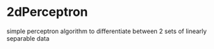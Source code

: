 # 2dPerceptron
 simple perceptron algorithm to differentiate between 2 sets of linearly separable data
